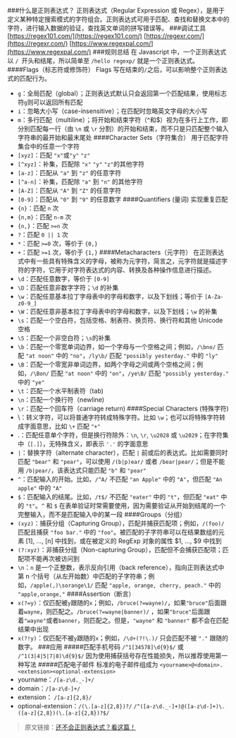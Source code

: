 <!--
 * @Author: wuhaoyuan
 * @Date: 2022-07-06 09:22:28
 * @LastEditTime: 2022-07-06 09:59:42
 * @LastEditors: wuhaoyuan
 * @Description: 
 * @FilePath: /blog/web基础知识/正则表达式总结.md
-->
###什么是正则表达式？
正则表达式（Regular Expression 或 Regex），是用于定义某种特定搜索模式的字符组合。正则表达式可用于匹配、查找和替换文本中的字符，进行输入数据的验证，查找英文单词的拼写错误等。 ###调试工具
[https://regex101.com/](https://regex101.com/)
[https://regexr.com/](https://regexr.com/)
[https://www.regexpal.com/](https://www.regexpal.com/) ###规则总结
在 Javascript 中，一个正则表达式以 `/ `开头和结尾，所以简单至 `/hello regexp/` 就是一个正则表达式。
####Flags（标志符或修饰符）
Flags 写在结束的`/`之后，可以影响整个正则表达式的匹配行为。

- `g`：全局匹配（global）；正则表达式默认只会返回第一个匹配结果，使用标志符`g`则可以返回所有匹配
- `i`：忽略大小写（case-insensitive）；在匹配时忽略英文字母的大小写
- `m`：多行匹配（multiline）；将开始和结束字符（^和$）视为在多行上工作，即分别匹配每一行（由 `\n` 或 `\r` 分割）的开始和结束，而不只是只匹配整个输入字符串的最开始和最末尾处
  ####Character Sets（字符集合）
  用于匹配字符集合中的任意一个字符
- `[xyz]`：匹配 `"x"`或`"y"` `"z"`
- `[^xyz]`：补集，匹配除 `"x"` `"y"` `"z"`的其他字符
- `[a-z]`：匹配从 `"a"` 到 `"z"` 的任意字符
- `[^a-n]`：补集，匹配除 `"a"` 到 `"n"` 的其他字符
- `[A-Z]`：匹配从 `"A"` 到 `"Z"` 的任意字符
- `[0-9]`：匹配从 `"0"` 到 `"9"` 的任意数字
  ####Quantifiers (量词)
  实现重复匹配
- `{n}`：匹配 `n` 次
- `{n,m}`：匹配 `n-m` 次
- `{n,}`：匹配 `>=n` 次
- `?`：匹配 `0 || 1` 次
- `*`：匹配 `>=0` 次，等价于 `{0,}`
- `+`：匹配 `>=1` 次，等价于 `{1,}`
  ####Metacharacters（元字符）
  在正则表达式中有一些具有特殊含义的字母，被称为元字符，简言之，元字符就是描述字符的字符，它用于对字符表达式的内容、转换及各种操作信息进行描述。
- `\d`：匹配任意数字，等价于 `[0-9]`
- `\D`：匹配任意非数字字符；`\d` 的补集
- `\w`：匹配任意基本拉丁字母表中的字母和数字，以及下划线；等价于 `[A-Za-z0-9_]`
- `\W`：匹配任意非基本拉丁字母表中的字母和数字，以及下划线；`\w` 的补集
- `\s`：匹配一个空白符，包括空格、制表符、换页符、换行符和其他 Unicode 空格
- `\S`：匹配一个非空白符；`\s`的补集
- `\b`：匹配一个零宽单词边界，如一个字母与一个空格之间；例如，`/\bno/` 匹配 `"at noon"` 中的 `"no"`，`/ly\b/` 匹配 `"possibly yesterday."` 中的 `"ly"`
- `\B`：匹配一个零宽非单词边界，如两个字母之间或两个空格之间；例如，`/\Bon/` 匹配 `"at noon"` 中的 `"on"`，`/ye\B/` 匹配 `"possibly yesterday."` 中的 `"ye"`
- `\t`：匹配一个水平制表符（tab)
- `\n`：匹配一个换行符（newline)
- `\r`：匹配一个回车符（carriage return)
  ####Special Characters (特殊字符)
- \：转义字符，可以将普通字符转成特殊字符。比如 `\w`；也可以将特殊字符转成字面意思，比如 `\+` 匹配 `"+"`
- .：匹配任意单个字符，但是换行符除外：`\n`, `\r`, `\u2028` 或 `\u2029`；在字符集中（`[.]`），无特殊含义，即表示 `'.'` 的字面意思
- `|`：替换字符（alternate character），匹配 `|` 前或后的表达式。比如需要同时匹配 `"bear"` 和 `"pear"`，可以使用 `/(b|p)ear/` 或者 `/bear|pear/`；但是不能用 `/b|pear/`，该表达式只能匹配 `"b"` 和 `"pear"`
- `^`：匹配输入的开始。比如，`/^A/` 不匹配 `"an Apple"` 中的 `"A"`，但匹配 `"An apple"` 中的 `"A"`
- `$`：匹配输入的结尾。比如，`/t$/` 不匹配 `"eater"` 中的 `"t"`，但匹配 `"eat"` 中的 `"t"`。`^` 和 `$` 在表单验证时常需要使用，因为需要验证从开始到结尾的一个完整输入，而不是匹配输入中的某一段
  ####Groups（分组）
- `(xyz)`：捕获分组（Capturing Group），匹配并捕获匹配项；例如，`/(foo)/` 匹配且捕获 `"foo bar."` 中的 `"foo"`。被匹配的子字符串可以在结果数组的元素 [1], ..., [n] 中找到，或在被定义的 RegExp 对象的属性 $1, ..., $9 中找到
- `(?:xyz)`：非捕获分组（Non-capturing Group），匹配但不会捕获匹配项；匹配项不能再次被访问到
- `\n`：`n` 是一个正整数，表示反向引用（back reference），指向正则表达式中第 n 个括号（从左开始数）中匹配的子字符串；例如，`/apple(,)\sorange\1/` 匹配 `"apple, orange, cherry, peach."` 中的 `"apple,orange,"`
  ####Assertion（断言）
- `x(?=y)`：仅匹配被`y`跟随的`x`；例如，`/bruce(?=wayne)/`，如果`"bruce"`后面跟着`wayne`，则匹配之。`/bruce(?=wayne|banner)/` ，如果`"bruce"`后面跟着`"wayne"`或者`banner`，则匹配之。但是，`"wayne"` 和 `"banner"` 都不会在匹配结果中出现
- `x(?!y)`：仅匹配不被`y`跟随的`x`；例如，`/\d+(?!\.)/` 只会匹配不被 `"."` 跟随的数字。 ###应用 #####匹配手机号码
  `/^1[34578]\d{9}$/` 或 `/^1(3|4|5|7|8)\d{9}$/`
  因为使用捕获括号存在性能损失，所以推荐使用第一种写法 #####匹配电子邮件
  标准的电子邮件组成为 `<yourname>@<domain>.<extension><optional-extension>`
- yourname：`/[a-z\d._-]+/`
- domain：`/[a-z\d-]+/`
- extension： `/[a-z]{2,8}/`
- optional-extension：`/(\.[a-z]{2,8})?/`
  `/^([a-z\d._-]+)@([a-z\d-]+)\.([a-z]{2,8})(\.[a-z]{2,8})?$/`

> 原文链接：[还不会正则表达式？看这篇！](https://segmentfault.com/a/1190000018489883)
